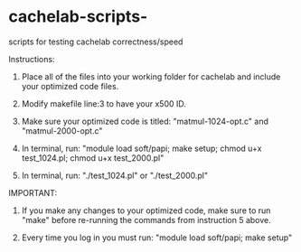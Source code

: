 cachelab-scripts-
=================

scripts for testing cachelab correctness/speed

Instructions:

1. Place all of the files into your working folder for cachelab and include your optimized code files. 

2. Modify makefile line:3 to have your x500 ID. 

3. Make sure your optimized code is titled: "matmul-1024-opt.c" and "matmul-2000-opt.c"

4. In terminal, run: "module load soft/papi; make setup; chmod u+x test_1024.pl; chmod u+x test_2000.pl"

5. In terminal, run: "./test_1024.pl" or "./test_2000.pl" 

IMPORTANT:

1. If you make any changes to your optimized code, make sure to run "make" before re-running the commands from instruction 5 above. 

2. Every time you log in you must run: "module load soft/papi; make setup" 


